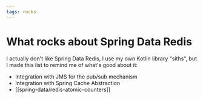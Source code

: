 ```yaml
---
tags: rocks
---
```


# What rocks about Spring Data Redis
I actually don't like Spring Data Redis, I use my own Kotlin library "siths", but I made this list to remind me of what's good about it:

* Integration with JMS for the pub/sub mechanism
* Integration with Spring Cache Abstraction
* [[spring-data/redis-atomic-counters]]
